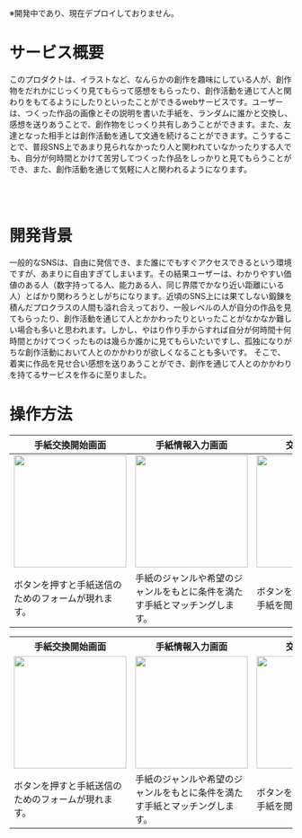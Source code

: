


※開発中であり、現在デプロイしておりません。

# サービス概要
このプロダクトは、イラストなど、なんらかの創作を趣味にしている人が、創作物をだれかにじっくり見てもらって感想をもらったり、創作活動を通じて人と関わりをもてるようにしたりといったことができるwebサービスです。ユーザーは、つくった作品の画像とその説明を書いた手紙を、ランダムに誰かと交換し、感想を送りあうことで、創作物をじっくり共有しあうことができます。また、友達となった相手とは創作活動を通して文通を続けることができます。こうすることで、普段SNS上であまり見られなかったり人と関われていなかったりする人でも、自分が何時間とかけて苦労してつくった作品をしっかりと見てもらうことができ、また、創作活動を通じて気軽に人と関われるようになります。

<br>
<br>

# 開発背景
一般的なSNSは、自由に発信でき、また誰にでもすぐアクセスできるという環境ですが、あまりに自由すぎてしまいます。その結果ユーザーは、わかりやすい価値のある人（数字持ってる人、能力ある人、同じ界隈でかなり近い距離にいる人）とばかり関わろうとしがちになります。近頃のSNS上には果てしない鍛錬を積んだプロクラスの人間も溢れ合えっており、一般レベルの人が自分の作品を見てもらったり、創作活動を通じて人とかかわったりといったことがなかなか難しい場合も多いと思われます。しかし、やはり作り手からすれば自分が何時間十何時間とかけてつくったものは幾らか誰かに見てもらいたいですし、孤独になりがちな創作活動において人とのかかわりが欲しくなることも多いです。
そこで、着実に作品を見せ合い感想を送りあうことができ、創作を通じて人とのかかわりを持てるサービスを作るに至りました。

# 操作方法
| 手紙交換開始画面 | 手紙情報入力画面 | 交換完了画面　|　交換手紙閲覧画面 |
| ---- | ---- | ---- | ---- |
|<img src="https://github.com/user-attachments/assets/4783f7ee-95f5-495c-8fc2-65917b25d17a" width="200"> | <img src="https://github.com/user-attachments/assets/00eaf1ff-0545-4d81-a398-ef571a6156ce" width="200"> | <img src="https://github.com/user-attachments/assets/684d3895-4790-4337-82cd-6aac273789e5" width="200"> | <img src="https://github.com/user-attachments/assets/ef69490e-6246-4587-958e-e985dc0b0500" width="200"> |
| ボタンを押すと手紙送信のためのフォームが現れます。 | 手紙のジャンルや希望のジャンルをもとに条件を満たす手紙とマッチングします。 | ボタンを押すと交換された手紙を閲覧できます。 | 返事を送ることができます。 |
<table>
  <tr>
    <th>手紙交換開始画面</th>
    <th>手紙情報入力画面</th>
    <th>交換完了画面</th>
    <th>交換手紙閲覧画面</th>
  </tr>

  <tr>
    <td><img src="https://github.com/user-attachments/assets/4783f7ee-95f5-495c-8fc2-65917b25d17a" width="200"></td>
    <td><img src="https://github.com/user-attachments/assets/00eaf1ff-0545-4d81-a398-ef571a6156ce" width="200"></td>
    <td><img src="https://github.com/user-attachments/assets/684d3895-4790-4337-82cd-6aac273789e5" width="200"></td>
    <td><img src="https://github.com/user-attachments/assets/ef69490e-6246-4587-958e-e985dc0b0500" width="200"></td>
  </tr>

  <tr>
    <td>ボタンを押すと手紙送信のためのフォームが現れます。</td>
    <td>手紙のジャンルや希望のジャンルをもとに条件を満たす手紙とマッチングします。</td>
    <td>ボタンを押すと交換された手紙を閲覧できます。</td>
    <td>返事を送ることができます。</td>
  </tr>
</table>
